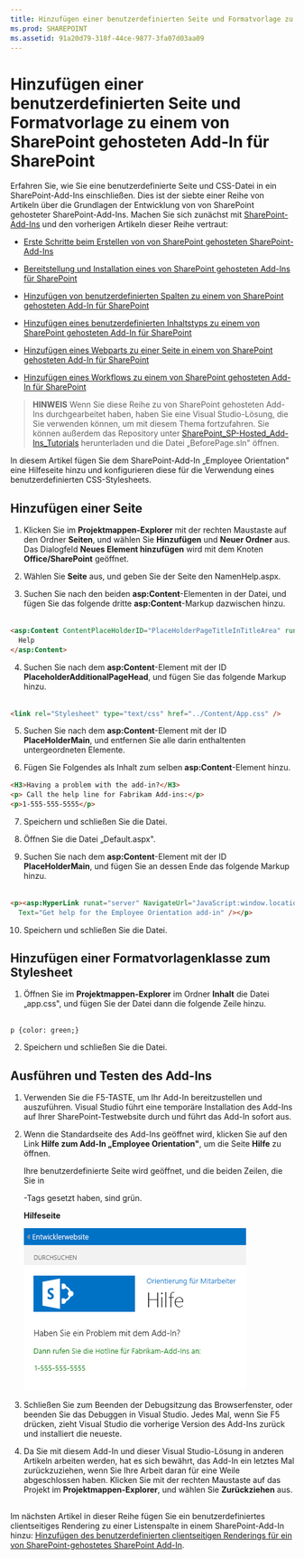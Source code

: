 ```yaml
---
title: Hinzufügen einer benutzerdefinierten Seite und Formatvorlage zu einem von SharePoint gehosteten Add-In für SharePoint
ms.prod: SHAREPOINT
ms.assetid: 91a20d79-318f-44ce-9877-3fa07d03aa09
---
```



# Hinzufügen einer benutzerdefinierten Seite und Formatvorlage zu einem von SharePoint gehosteten Add-In für SharePoint
Erfahren Sie, wie Sie eine benutzerdefinierte Seite und CSS-Datei in ein SharePoint-Add-Ins einschließen.
Dies ist der siebte einer Reihe von Artikeln über die Grundlagen der Entwicklung von von SharePoint gehosteter SharePoint-Add-Ins. Machen Sie sich zunächst mit  [SharePoint-Add-Ins](sharepoint-add-ins.md) und den vorherigen Artikeln dieser Reihe vertraut:
  
    
    


-  [Erste Schritte beim Erstellen von von SharePoint gehosteten SharePoint-Add-Ins](get-started-creating-sharepoint-hosted-sharepoint-add-ins.md)
    
  
-  [Bereitstellung und Installation eines von SharePoint gehosteten Add-Ins für SharePoint](deploy-and-install-a-sharepoint-hosted-sharepoint-add-in.md)
    
  
-  [Hinzufügen von benutzerdefinierten Spalten zu einem von SharePoint gehosteten Add-In für SharePoint](add-custom-columns-to-a-sharepoint-hostedsharepoint-add-in.md)
    
  
-  [Hinzufügen eines benutzerdefinierten Inhaltstyps zu einem von SharePoint gehosteten Add-In für SharePoint](add-a-custom-content-type-to-a-sharepoint-hostedsharepoint-add-in.md)
    
  
-  [Hinzufügen eines Webparts zu einer Seite in einem von SharePoint gehosteten Add-In für SharePoint](add-a-web-part-to-a-page-in-a-sharepoint-hosted-sharepoint-add-in.md)
    
  
-  [Hinzufügen eines Workflows zu einem von SharePoint gehosteten Add-In für SharePoint](add-a-workflow-to-a-sharepoint-hosted-sharepoint-add-in.md)
    
  

> **HINWEIS**
> Wenn Sie diese Reihe zu von SharePoint gehosteten Add-Ins durchgearbeitet haben, haben Sie eine Visual Studio-Lösung, die Sie verwenden können, um mit diesem Thema fortzufahren. Sie können außerdem das Repository unter  [SharePoint_SP-Hosted_Add-Ins_Tutorials](https://github.com/OfficeDev/SharePoint_SP-hosted_Add-Ins_Tutorials) herunterladen und die Datei „BeforePage.sln" öffnen.
  
    
    

In diesem Artikel fügen Sie dem SharePoint-Add-In „Employee Orientation" eine Hilfeseite hinzu und konfigurieren diese für die Verwendung eines benutzerdefinierten CSS-Stylesheets. 
## Hinzufügen einer Seite


1. Klicken Sie im **Projektmappen-Explorer** mit der rechten Maustaste auf den Ordner **Seiten**, und wählen Sie **Hinzufügen** und **Neuer Ordner** aus. Das Dialogfeld **Neues Element hinzufügen** wird mit dem Knoten **Office/SharePoint** geöffnet.
    
  
2. Wählen Sie **Seite** aus, und geben Sie der Seite den NamenHelp.aspx. 
    
  
3. Suchen Sie nach den beiden **asp:Content**-Elementen in der Datei, und fügen Sie das folgende dritte **asp:Content**-Markup dazwischen hinzu.
    
  ```HTML
  
<asp:Content ContentPlaceHolderID="PlaceHolderPageTitleInTitleArea" runat="server">
    Help
</asp:Content> 
  ```

4. Suchen Sie nach dem **asp:Content**-Element mit der ID **PlaceholderAdditionalPageHead**, und fügen Sie das folgende Markup hinzu.
    
  ```HTML
  
<link rel="Stylesheet" type="text/css" href="../Content/App.css" />
  ```

5. Suchen Sie nach dem **asp:Content**-Element mit der ID **PlaceHolderMain**, und entfernen Sie alle darin enthaltenten untergeordneten Elemente.
    
  
6. Fügen Sie Folgendes als Inhalt zum selben **asp:Content**-Element hinzu.
    
  ```HTML
  <H3>Having a problem with the add-in?</H3>
<p> Call the help line for Fabrikam Add-ins:</p>
<p>1-555-555-5555</p>
  ```

7. Speichern und schließen Sie die Datei.
    
  
8. Öffnen Sie die Datei „Default.aspx".
    
  
9. Suchen Sie nach dem **asp:Content**-Element mit der ID **PlaceHolderMain**, und fügen Sie an dessen Ende das folgende Markup hinzu. 
    
  ```HTML
  
<p><asp:HyperLink runat="server" NavigateUrl="JavaScript:window.location = _spPageContextInfo.webAbsoluteUrl + '/Pages/Help.aspx';"
    Text="Get help for the Employee Orientation add-in" /></p>

  ```

10. Speichern und schließen Sie die Datei.
    
  

## Hinzufügen einer Formatvorlagenklasse zum Stylesheet


  
    
    

1. Öffnen Sie im **Projektmappen-Explorer** im Ordner **Inhalt** die Datei „app.css", und fügen Sie der Datei dann die folgende Zeile hinzu.
    
  ```
  
p {color: green;}
  ```

2. Speichern und schließen Sie die Datei.
    
  

## Ausführen und Testen des Add-Ins


  
    
    

1. Verwenden Sie die F5-TASTE, um Ihr Add-In bereitzustellen und auszuführen. Visual Studio führt eine temporäre Installation des Add-Ins auf Ihrer SharePoint-Testwebsite durch und führt das Add-In sofort aus. 
    
  
2. Wenn die Standardseite des Add-Ins geöffnet wird, klicken Sie auf den Link **Hilfe zum Add-In „Employee Orientation"**, um die Seite **Hilfe** zu öffnen.
    
    Ihre benutzerdefinierte Seite wird geöffnet, und die beiden Zeilen, die Sie in <p>-Tags gesetzt haben, sind grün.
    

   **Hilfeseite**

  

     ![Eine SharePoint-Seite mit dem Titel "Hilfe". Es gibt eine Kopfzeile in Schwarz, gefolgt von zwei Textzeilen in grün.](images/2df51ab0-5b24-4a37-8b6a-6e95dbb1aeaa.PNG)
  

    
    
  
3. Schließen Sie zum Beenden der Debugsitzung das Browserfenster, oder beenden Sie das Debuggen in Visual Studio. Jedes Mal, wenn Sie F5 drücken, zieht Visual Studio die vorherige Version des Add-Ins zurück und installiert die neueste.
    
  
4. Da Sie mit diesem Add-In und dieser Visual Studio-Lösung in anderen Artikeln arbeiten werden, hat es sich bewährt, das Add-In ein letztes Mal zurückzuziehen, wenn Sie Ihre Arbeit daran für eine Weile abgeschlossen haben. Klicken Sie mit der rechten Maustaste auf das Projekt im **Projektmappen-Explorer**, und wählen Sie **Zurückziehen** aus.
    
  

## 
<a name="Nextsteps"> </a>

Im nächsten Artikel in dieser Reihe fügen Sie ein benutzerdefiniertes clientseitiges Rendering zu einer Listenspalte in einem SharePoint-Add-In hinzu:  [Hinzufügen des benutzerdefinierten clientseitigen Renderings für ein von SharePoint-gehostetes SharePoint Add-In](add-custom-client-side-rendering-to-a-sharepoint-hosted-sharepoint-add-in.md).
  
    
    

